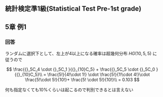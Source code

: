 ## 統計検定準1級(Statistical Test Pre-1st grade)
## 5章 例1
### 回答

ランダムに選択下として、左上が4以上になる確率は超幾何分布 $HG(10,5,5)$ に従うので

$$
\frac{{}_5C_4 \cdot {}_5C_1 }{{}_{10}C_5} + \frac{{}_5C_5 \cdot {}_5C_0 }{{}_{10}C_5}\\
= \frac{5!}{4!\cdot 1!} \cdot \frac{5!}{1!\cdot 4!}\cdot \frac{5!\cdot 5!}{10!}+ \frac{5! \cdot 5!}{10!}\\
= 0.103
$$

何も指定なくても10%くらいは起こるので判別できるとは言えない